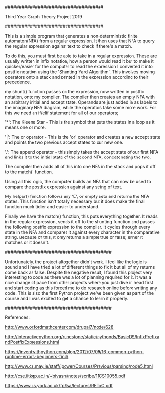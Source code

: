 ####################################

Third Year Graph Theory Project 2019

####################################

This is a simple program that generates a non-deterministic finite automaton(NFA) from a regular expression. It then uses that NFA to query the regular expression against text to check if there's a match.

To do this, you must first be able to take in a regular expression. These are usually written in infix notation, how a person would read it but to make it quicker/easier for the computer to read the expression I converted it into postfix notation using the 'Shunting Yard Algorithm'. This involves moving operators onto a stack and printed in the expression according to their precedence.

my shunt() function passes on the expression, now written in postfic notation, onto my compiler. The compiler then creates an empty NFA with an arbitrary initial and accept state. Operands are just added in as labels to the imaginary NFA diagram, while the operators take some more work. For this we need an if/elif statement for all of our operators; 

'*': The Kleene Star - This is the symbol that puts the states in a loop as it means one or more.

'|': The or operator - This is the 'or' operator and creates a new accept state and points the two previous accept states to our new one.

'.': The append operator - this simply takes the accept state of our first NFA and links it to the initial state of the second NFA, concatenating the two.

The compiler then adds all of this into one NFA in the stack and pops it off to the match() function.

Using all this logic, the computer builds an NFA that can now be used to compare the postfix expression against any string of text.

My helper() function follows any 'E', or empty sets and returns the NFA states. This function isn't totally necessary but it does make the final function much tidier and easier to understand.

Finally we have the match() function, this puts everything together. It reads in the regular expression, sends it off to the shunting function and passes the following postfix expression to the compiler. It cycles through every state in the NFA and compares it against every character in the comparative string. Because of this, it only returns a simple true or false; either it matches or it doesn't.

#######################################

Unfortunately, the project altogether didn't work. I feel like the logic is sound and I have tried a lot of different things to fix it but all of my returns come back as false. Despite the negative result, I found this project very interesting to code as there was a lot of planning required for it. It was a nice change of pace from other projects where you just dive in head first and start coding as this forced me to do research online before writing any code. This is also the first Python project we've been given as part of the course and I was excited to get a chance to learn it properly.

#######################################

References:

http://www.oxfordmathcenter.com/drupal7/node/628

http://interactivepython.org/runestone/static/pythonds/BasicDS/InfixPrefixandPostfixExpressions.html

https://inventwithpython.com/blog/2012/07/09/16-common-python-runtime-errors-beginners-find/

http://www.cs.may.ie/staff/jpower/Courses/Previous/parsing/node5.html

http://cse.iitkgp.ac.in/~bivasm/notes/scribe/11CS10055.pdf

https://www.cs.york.ac.uk/fp/lsa/lectures/REToC.pdf
